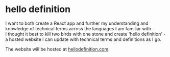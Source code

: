 # hello definition

I want to both create a React app and further my understanding and knowledge of technical terms across the languages I am familiar with.<br>
I thought it best to kill two birds with one stone and create 'hello definition' - a hosted website I can update with technical terms and definitions as I go.

The website will be hosted at [hellodefinition.com](hellodefinition.com).

